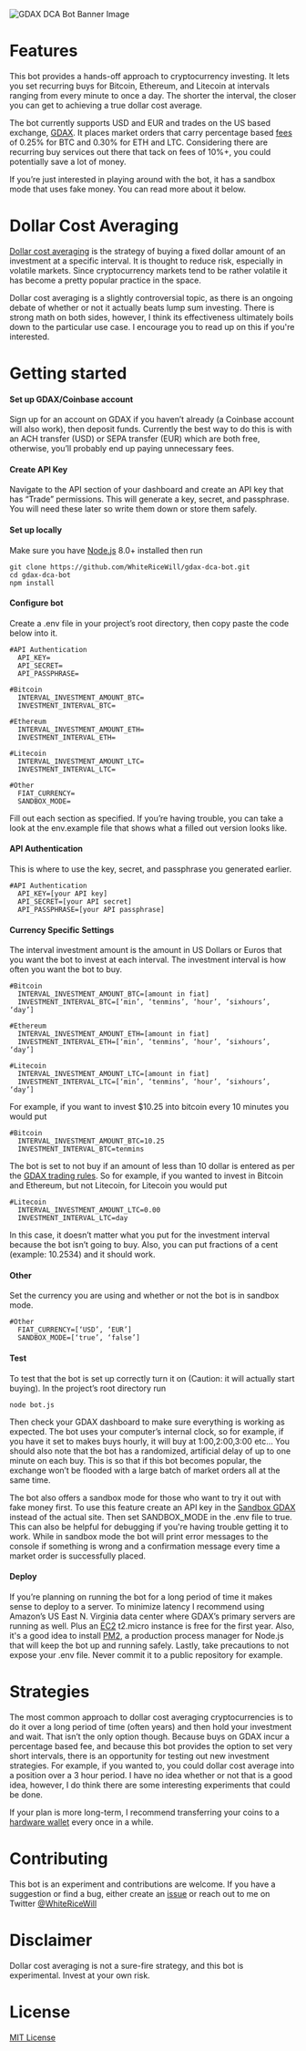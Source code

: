 ![GDAX DCA Bot Banner Image](/banner.png)

# Features
This bot provides a hands-off approach to cryptocurrency investing. It lets you set recurring buys for Bitcoin, Ethereum, and Litecoin at intervals ranging from every minute to once a day. The shorter the interval, the closer you can get to achieving a true dollar cost average.

The bot currently supports USD and EUR and trades on the US based exchange, [GDAX](https://www.gdax.com/). It places market orders that carry percentage based [fees](https://www.gdax.com/fees/BTC-USD) of 0.25% for BTC and 0.30% for ETH and LTC. Considering there are recurring buy services out there that tack on fees of 10%+, you could potentially save a lot of money.

If you’re just interested in playing around with the bot, it has a sandbox mode that uses fake money. You can read more about it below.

# Dollar Cost Averaging
[Dollar cost averaging](http://www.investopedia.com/terms/d/dollarcostaveraging.asp) is the strategy of buying a fixed dollar amount of an investment at a specific interval. It is thought to reduce risk, especially in volatile markets. Since cryptocurrency markets tend to be rather volatile it has become a pretty popular practice in the space.

Dollar cost averaging is a slightly controversial topic, as there is an ongoing debate of whether or not it actually beats lump sum investing. There is strong math on both sides, however, I think its effectiveness ultimately boils down to the particular use case. I encourage you to read up on this if you're interested.

# Getting started
#### Set up GDAX/Coinbase account
Sign up for an account on GDAX if you haven’t already (a Coinbase account will also work), then deposit funds. Currently the best way to do this is with an ACH transfer (USD) or SEPA transfer (EUR) which are both free, otherwise, you’ll probably end up paying unnecessary fees.

#### Create API Key
Navigate to the API section of your dashboard and create an API key that has “Trade” permissions. This will generate a key, secret, and passphrase. You will need these later so write them down or store them safely.

#### Set up locally
Make sure you have [Node.js](https://nodejs.org) 8.0+ installed then run
```
git clone https://github.com/WhiteRiceWill/gdax-dca-bot.git
cd gdax-dca-bot
npm install
```

#### Configure bot
Create a .env file in your project’s root directory, then copy paste the code below into it.
```
#API Authentication
  API_KEY=
  API_SECRET=
  API_PASSPHRASE=

#Bitcoin
  INTERVAL_INVESTMENT_AMOUNT_BTC=
  INVESTMENT_INTERVAL_BTC=

#Ethereum
  INTERVAL_INVESTMENT_AMOUNT_ETH=
  INVESTMENT_INTERVAL_ETH=

#Litecoin
  INTERVAL_INVESTMENT_AMOUNT_LTC=
  INVESTMENT_INTERVAL_LTC=

#Other
  FIAT_CURRENCY=
  SANDBOX_MODE=
```
Fill out each section as specified. If you’re having trouble, you can take a look at the env.example file that shows what a filled out version looks like.

#### API Authentication
This is where to use the key, secret, and passphrase you generated earlier.
```
#API Authentication
  API_KEY=[your API key]
  API_SECRET=[your API secret]
  API_PASSPHRASE=[your API passphrase]
```

#### Currency Specific Settings
The interval investment amount is the amount in US Dollars or Euros that you want the bot to invest at each interval. The investment interval is how often you want the bot to buy.
```
#Bitcoin
  INTERVAL_INVESTMENT_AMOUNT_BTC=[amount in fiat]
  INVESTMENT_INTERVAL_BTC=[‘min’, ‘tenmins’, ‘hour’, ‘sixhours’, ‘day’]

#Ethereum
  INTERVAL_INVESTMENT_AMOUNT_ETH=[amount in fiat]
  INVESTMENT_INTERVAL_ETH=[‘min’, ‘tenmins’, ‘hour’, ‘sixhours’, ‘day’]

#Litecoin
  INTERVAL_INVESTMENT_AMOUNT_LTC=[amount in fiat]
  INVESTMENT_INTERVAL_LTC=[‘min’, ‘tenmins’, ‘hour’, ‘sixhours’, ‘day’]
```
For example, if you want to invest $10.25 into bitcoin every 10 minutes you would put
```
#Bitcoin
  INTERVAL_INVESTMENT_AMOUNT_BTC=10.25
  INVESTMENT_INTERVAL_BTC=tenmins
```
The bot is set to not buy if an amount of less than 10 dollar is entered as per the [GDAX trading rules](https://support.gdax.com/customer/portal/articles/2725970-trading-rules). So for example, if you wanted to invest in Bitcoin and Ethereum, but not Litecoin, for Litecoin you would put
```
#Litecoin
  INTERVAL_INVESTMENT_AMOUNT_LTC=0.00
  INVESTMENT_INTERVAL_LTC=day
```
In this case, it doesn’t matter what you put for the investment interval because the bot isn’t going to buy. Also, you can put fractions of a cent (example: 10.2534) and it should work.

#### Other
Set the currency you are using and whether or not the bot is in sandbox mode.
```
#Other
  FIAT_CURRENCY=[‘USD’, ‘EUR’]
  SANDBOX_MODE=[‘true’, ‘false’]
```

#### Test
To test that the bot is set up correctly turn it on (Caution: it will actually start buying). In the project’s root directory run
```
node bot.js
```
Then check your GDAX dashboard to make sure everything is working as expected. The bot uses your computer’s internal clock, so for example, if you have it set to makes buys hourly, it will buy at 1:00,2:00,3:00 etc… You should also note that the bot has a randomized, artificial delay of up to one minute on each buy. This is so that if this bot becomes popular, the exchange won’t be flooded with a large batch of market orders all at the same time.

The bot also offers a sandbox mode for those who want to try it out with fake money first. To use this feature create an API key in the [Sandbox GDAX](https://public.sandbox.gdax.com/) instead of the actual site. Then set SANDBOX_MODE in the .env file to true. This can also be helpful for debugging if you're having trouble getting it to work. While in sandbox mode the bot will print error messages to the console if something is wrong and a confirmation message every time a market order is successfully placed.

#### Deploy
If you’re planning on running the bot for a long period of time it makes sense to deploy to a server. To minimize latency I recommend using Amazon’s US East N. Virginia data center where GDAX’s primary servers are running as well. Plus an [EC2](https://aws.amazon.com/ec2/) t2.micro instance is free for the first year. Also, it's a good idea to install [PM2](https://github.com/Unitech/pm2), a production process manager for Node.js that will keep the bot up and running safely. Lastly, take precautions to not expose your .env file. Never commit it to a public repository for example.

# Strategies
The most common approach to dollar cost averaging cryptocurrencies is to do it over a long period of time (often years) and then hold your investment and wait. That isn’t the only option though. Because buys on GDAX incur a percentage based fee, and because this bot provides the option to set very short intervals, there is an opportunity for testing out new investment strategies. For example, if you wanted to, you could dollar cost average into a position over a 3 hour period. I have no idea whether or not that is a good idea, however, I do think there are some interesting experiments that could be done.

If your plan is more long-term, I recommend transferring your coins to a [hardware wallet](https://en.bitcoin.it/wiki/Hardware_wallet) every once in a while.

# Contributing
This bot is an experiment and contributions are welcome. If you have a suggestion or find a bug, either create an [issue](https://github.com/WhiteRiceWill/gdax-dca-bot/issues) or reach out to me on Twitter [@WhiteRiceWill](https://twitter.com/whitericewill)

# Disclaimer
Dollar cost averaging is not a sure-fire strategy, and this bot is experimental. Invest at your own risk.

# License
[MIT License](http://opensource.org/licenses/MIT)
